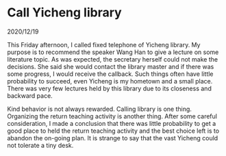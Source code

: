 # Call Yicheng library
2020/12/19

This Friday afternoon, I called fixed telephone of Yicheng library.
My purpose is to recommend the speaker Wang Han to give a lecture
on some literature topic. As was expected, the secretary herself
could not make the decisions. She said she would contact
the library master and if there was some progress, I would receive
the callback. Such things often have little probability to succeed,
even Yicheng is my hometown and a small place. There was very few
lectures held by this library due to its closeness and backward pace.

Kind behavior is not always rewarded. Calling library is one thing.
Organizing the return teaching activity is another thing. After
some careful consideration, I made a conclusion that there was little
probability to get a good place to held the return teaching activity
and the best choice left is to abandon the on-going plan. It is
strange to say that the vast Yicheng could not tolerate a tiny
desk.

